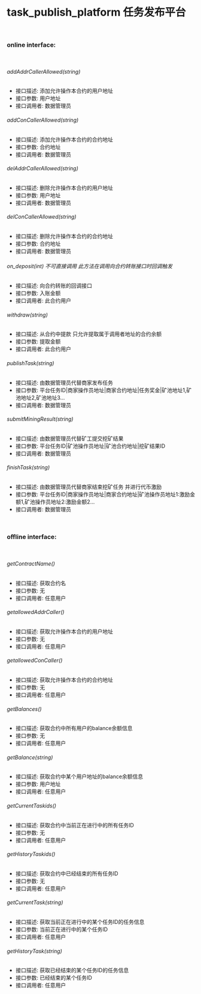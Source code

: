 # task_publish_platform 任务发布平台

<br />

### online interface:

<br />

###### addAddrCallerAllowed(string)
* 接口描述: 添加允许操作本合约的用户地址
* 接口参数: 用户地址
* 接口调用者: 数据管理员

###### addConCallerAllowed(string)
* 接口描述: 添加允许操作本合约的合约地址
* 接口参数: 合约地址
* 接口调用者: 数据管理员

###### delAddrCallerAllowed(string)
* 接口描述: 删除允许操作本合约的用户地址
* 接口参数: 用户地址
* 接口调用者: 数据管理员

###### delConCallerAllowed(string)
* 接口描述: 删除允许操作本合约的合约地址
* 接口参数: 合约地址
* 接口调用者: 数据管理员

###### on_deposit(int) 不可直接调用 此方法在调用向合约转账接口时回调触发
* 接口描述: 向合约转账的回调接口
* 接口参数: 入账金额
* 接口调用者: 此合约用户

###### withdraw(string)
* 接口描述: 从合约中提款 只允许提取属于调用者地址的合约余额
* 接口参数: 提取金额
* 接口调用者: 此合约用户

###### publishTask(string)
* 接口描述: 由数据管理员代替商家发布任务
* 接口参数: 平台任务ID|商家操作员地址|商家合约地址|任务奖金|矿池地址1,矿池地址2,矿池地址3...
* 接口调用者: 数据管理员

###### submitMiningResult(string)
* 接口描述: 由数据管理员代替矿工提交挖矿结果
* 接口参数: 平台任务ID|矿池操作员地址|矿池合约地址|挖矿结果ID
* 接口调用者: 数据管理员

###### finishTask(string)
* 接口描述: 由数据管理员代替商家结束挖矿任务 并进行代币激励
* 接口参数: 平台任务ID|商家操作员地址|商家合约地址|矿池操作员地址1:激励金额1,矿池操作员地址2:激励金额2...
* 接口调用者: 数据管理员

<br />

### offline interface:

<br />

###### getContractName()
* 接口描述: 获取合约名
* 接口参数: 无
* 接口调用者: 任意用户

###### getallowedAddrCaller()
* 接口描述: 获取允许操作本合约的用户地址
* 接口参数: 无
* 接口调用者: 任意用户

###### getallowedConCaller()
* 接口描述: 获取允许操作本合约的合约地址
* 接口参数: 无
* 接口调用者: 任意用户

###### getBalances()
* 接口描述: 获取合约中所有用户的balance余额信息
* 接口参数: 无
* 接口调用者: 任意用户

###### getBalance(string)
* 接口描述: 获取合约中某个用户地址的balance余额信息
* 接口参数: 用户地址
* 接口调用者: 任意用户

###### getCurrentTaskids()
* 接口描述: 获取合约中当前正在进行中的所有任务ID
* 接口参数: 无
* 接口调用者: 任意用户

###### getHistoryTaskids()
* 接口描述: 获取合约中已经结束的所有任务ID
* 接口参数: 无
* 接口调用者: 任意用户

###### getCurrentTask(string)
* 接口描述: 获取当前正在进行中的某个任务ID的任务信息
* 接口参数: 当前正在进行中的某个任务ID
* 接口调用者: 任意用户

###### getHistoryTask(string)
* 接口描述: 获取已经结束的某个任务ID的任务信息
* 接口参数: 已经结束的某个任务ID
* 接口调用者: 任意用户
